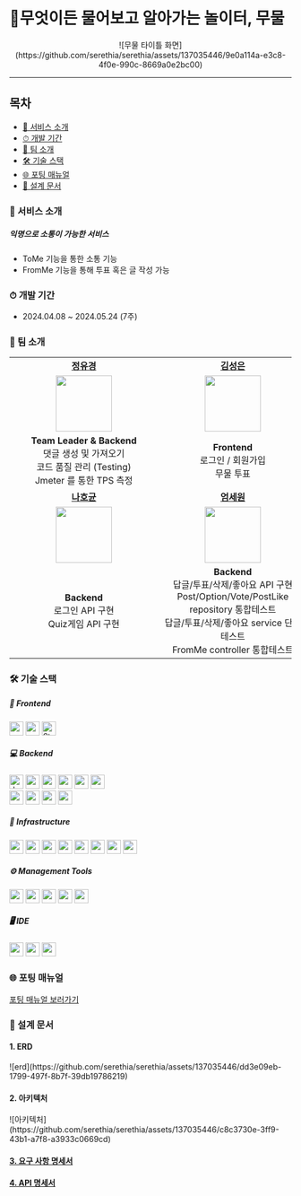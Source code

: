 # 🧩무엇이든 물어보고 알아가는 놀이터, 무물

<div align="center">
  ![무물 타이틀 화면](https://github.com/serethia/serethia/assets/137035446/9e0a114a-e3c8-4f0e-990c-8669a0e2bc00)
</div>

<hr>

## 목차

- [📌 서비스 소개](#-서비스-소개)
- [⏱ 개발 기간](#-개발-기간)
- [👥 팀 소개](#-팀-소개)
- [🛠️ 기술 스택](#️-기술-스택)
- [🌐 포팅 매뉴얼](#-포팅-매뉴얼)
- [📄 설계 문서](#-설계-문서)



### 📌 서비스 소개

##### 익명으로 소통이 가능한 서비스
- ToMe 기능을 통한 소통 기능
- FromMe 기능을 통해 투표 혹은 글 작성 가능



### ⏱ 개발 기간

- 2024.04.08 ~ 2024.05.24 (7주)



### 👥 팀 소개

<table align="center">
  <tr>
    <tr align="center">
        <td style="min-width: 250px;">
            <a href="https://github.com/youkyoungJung">
              <b>정유경</b>
            </a> 
        </td>
        <td style="min-width: 250px;">
            <a href="https://github.com/Seongeuniii">
              <b>김성은</b>
            </a>        
        </td>
        <td style="min-width: 250px;">
            <a href="https://github.com/DeveloperYard">
              <b>김승우</b>
            </a>        
        </td>
    </tr>
    <tr align="center">
        <td style="min-width: 250px;">
              <img src="https://avatars.githubusercontent.com/u/76727102?v=4" width="100">
        </td>
        <td style="min-width: 250px;">
              <img src="https://avatars.githubusercontent.com/u/88070657?v=4" width="100">        
        </td>
        <td style="min-width: 250px;">
              <img src="https://avatars.githubusercontent.com/u/59395755?v=4" width="100">        
        </td>
    </tr>
    <tr align="center">
        <td>
        <b>Team Leader & Backend</b><br>댓글 생성 및 가져오기<br/>
        코드 품질 관리 (Testing)<br/>
        Jmeter 를 통한 TPS 측정
        <br/>
        </td>
        <td>
        <b>Frontend</b><br>로그인 / 회원가입<br>
        무물 투표<br/>
        </td>
        <td>
        <b>Infra</b><br>Nginx 설정<br/> 
        Jenkins CI&CD 파이프라인 작성<br/>
        EKS 쿠버네티스 환경 구성<br/>        
        </td>
    </tr>
  </tr>
  <tr>
    <tr align="center">
        <td style="min-width: 250px;">
            <a href="https://github.com/nahokyun">
              <b>나호균</b>
            </a>
        </td>
        <td style="min-width: 250px;">
            <a href="https://github.com/serethia">
              <b>엄세원</b>
            </a>
        </td>
        <td style="min-width: 250px;">
            <a href="https://github.com/barded1998">
              <b>차재환</b>
            </a>
        </td>
    </tr>
    <tr align="center">
        <td style="min-width: 250px;">
              <img src="https://avatars.githubusercontent.com/u/100259486?v=4" width="100">
        </td>
        <td style="min-width: 250px;">
              <img src="https://avatars.githubusercontent.com/u/137035446?v=4" width="100">
        </td>
        <td style="min-width: 250px;">
              <img src="https://avatars.githubusercontent.com/u/65287117?v=4" width="100">
        </td>
    </tr>
    <tr align="center">
        <td>
        <b>Backend</b><br>로그인 API 구현<br>
        Quiz게임 API 구현<br>
        </td>
        <td>
        <b>Backend</b><br>답글/투표/삭제/좋아요 API 구현<br>
        Post/Option/Vote/PostLike repository 통합테스트<br>
        답글/투표/삭제/좋아요 service 단위테스트<br>
        FromMe controller 통합테스트
        </td>
        <td>
        <b>Backend</b><br> 
        FromMe ToMe 피드 API 구현<br>
        QUIZ 구현<br>
        </td>
    </tr>
  </tr>

</table>



### 🛠️ 기술 스택

##### 📱 Frontend

<img src="https://img.shields.io/badge/typescript-3178C6?style=for-the-badge&logo=typescript&logoColor=black" width="auto" height="25">
<img src="https://img.shields.io/badge/react-61DAFB?style=for-the-badge&logo=react&logoColor=black" width="auto" height="25">
<img alt="Styled Components" src="https://img.shields.io/badge/styled--components-DB7093?style=for-the-badge&logo=styled-components&logoColor=white" width="auto" height="25">

##### 💻 Backend

<img alt="Java" src="https://img.shields.io/badge/java-%23ED8B00.svg?style=for-the-badge&logo=java&logoColor=white" width="auto" height="25">
<img src="https://img.shields.io/badge/springboot-6DB33F?style=for-the-badge&logo=springboot&logoColor=white" width="auto" height="25">
<img src="https://img.shields.io/badge/SPRING DATA JPA-6DB33F?style=for-the-badge&logoColor=white" width="auto" height="25"> 
<img src="https://img.shields.io/badge/SPRING SECURITY-6DB33F?style=for-the-badge&logo=springsecurity&logoColor=white" width="auto" height="25">
<img src="https://img.shields.io/badge/jwt-000000?style=for-the-badge&logo=jwt&logoColor=white" width="auto" height="25">
<img src="https://img.shields.io/badge/mysql-4479A1?style=for-the-badge&logo=mysql&logoColor=white" width="auto" height="25">
<br> 
<img src="https://img.shields.io/badge/testcontainers-263238?style=for-the-badge&logo=testcontainers&logoColor=white" width="auto" height="25"> 
<img src="https://img.shields.io/badge/jmeter-D22128?style=for-the-badge&logo=apachejmeter&logoColor=white" width="auto" height="25"> 
<img src="https://img.shields.io/badge/junit5-25A162?style=for-the-badge&logo=junit5&logoColor=white" width="auto" height="25"> 
<img src="https://img.shields.io/badge/BDDMockito-25A162?style=for-the-badge&logo=BDDMockito&logoColor=white" width="auto" height="25">

##### 🚀 Infrastructure

<img  src="https://img.shields.io/badge/Amazon AWS-232F3E?style=for-the-badge&logo=amazon aws&logoColor=white" width="auto" height="25" />
<img  src="https://img.shields.io/badge/Amazon S3-569A31?style=for-the-badge&logo=amazon s3&logoColor=white" width="auto" height="25" />
<img  src="https://img.shields.io/badge/NGINX-009639?style=for-the-badge&logo=nginx&logoColor=white" width="auto" height="25" />
<img  src="https://img.shields.io/badge/Docker-2496ED?style=for-the-badge&logo=docker&logoColor=white" width="auto" height="25" />
<img  src="https://img.shields.io/badge/Jenkins-D24939?style=for-the-badge&logo=jenkins&logoColor=white" width="auto" height="25" />
<img  src="https://img.shields.io/badge/Ubuntu-E95420?style=for-the-badge&logo=ubuntu&logoColor=white" width="auto" height="25" />
<img src="https://img.shields.io/badge/EKS-FF9900?style=for-the-badge&logo=amazonaws&logoColor=white" width="auto" height="25" />
<img src="https://img.shields.io/badge/kubernetes-326CE5?style=for-the-badge&logo=kubernetes&logoColor=white" width="auto" height="25" />

##### ⚙️ Management Tools

<img src="https://img.shields.io/badge/Jira-0052CC?style=for-the-badge&logo=jira&amp;logoColor=white" width="auto" height="25" />
<img src="https://img.shields.io/badge/GitLab-FC6D26?style=for-the-badge&logo=gitlab&logoColor=white" width="auto" height="25" />
<img src="https://img.shields.io/badge/mattermost-0072C6?style=for-the-badge&logo=mattermost&logoColor=white" width="auto" height="25" />
<img src="https://img.shields.io/badge/Notion-000000?style=for-the-badge&logo=notion&logoColor=white" width="auto" height="25" />
<img src="https://img.shields.io/badge/Figma-F24E1E?style=for-the-badge&logo=figma&logoColor=white" width="auto" height="25" />

##### 🖥️ IDE

<img src="https://img.shields.io/badge/Visual Studio Code-007ACC?style=for-the-badge&logo=visual studio code&logoColor=white" width="auto" height="25"/>
<img src="https://img.shields.io/badge/IntelliJ-000000?style=for-the-badge&logo=intellij&logoColor=white"  width="auto" height="25"/>
<img src="https://img.shields.io/badge/Vim-019733?style=for-the-badge&logo=vim&logoColor=white" width="auto" height="25" />



### 🌐 포팅 매뉴얼

[포팅 매뉴얼 보러가기](https://www.notion.so/barded/84aea8f22f314f09853262aa45bf606b)



### 📄 설계 문서

#### 1. ERD

<div width="1000px">
  ![erd](https://github.com/serethia/serethia/assets/137035446/dd3e09eb-1799-497f-8b7f-39db19786219)
</div>

#### 2. 아키텍처

<div width="1000px">
  ![아키텍처](https://github.com/serethia/serethia/assets/137035446/c8c3730e-3ff9-43b1-a7f8-a3933c0669cd)
</div>

#### [3. 요구 사항 명세서](https://www.notion.so/barded/ff168759aa89438b9585d8243a66baac)

#### [4. API 명세서](https://www.notion.so/barded/e8e7cdbc8cdf434c9123e795053b38b4?v=524113749c2842c6bbb55c0318d6f461)
